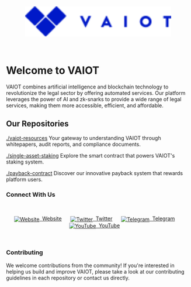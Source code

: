 <br/>
<div align="center">
    <img src="assets/vaiotLogo.svg" alt="VAIOT Logo" width="400"/>
</div>
</br>
</br>

# Welcome to VAIOT

VAIOT combines artificial intelligence and blockchain technology to revolutionize the legal sector by offering automated services. Our platform leverages the power of AI and zk-snarks to provide a wide range of legal services, making them more accessible, efficient, and affordable.

## Our Repositories

[./vaiot-resources](https://github.com/VAIOT/vaiot-resources) Your gateway to understanding VAIOT through whitepapers, audit reports, and compliance documents.

[./single-asset-staking](https://github.com/VAIOT/single-asset-staking) Explore the smart contract that powers VAIOT's staking system.

[./payback-contract](https://github.com/VAIOT/payback-contract) Discover our innovative payback system that rewards platform users.

### Connect With Us

</br>
<p align="center">
  <a href="https://vaiot.ai/en" style="display: inline-block; margin-right: 20px;">
    <img width="36" src="https://img.icons8.com/color/48/000000/domain--v1.png" alt="Website" style="vertical-align:middle;"/>
    &nbsp;Website
  </a>
  <a href="https://twitter.com/VAIOT_LTD" style="display: inline-block; margin-right: 20px;">
    <img width="36" src="https://img.icons8.com/color/48/000000/twitter--v1.png" alt="Twitter" style="vertical-align:middle;"/>
  &nbsp;Twitter
  </a>
  <a href="https://t.me/VAIOT_Community" style="display: inline-block; margin-right: 20px;">
    <img width="36" src="https://img.icons8.com/color/48/000000/telegram-app.png" alt="Telegram" style="vertical-align:middle;"/>
  &nbsp;Telegram
  </a>
  <a href="https://www.youtube.com/channel/UCPGVxOCWjYAj_PNIVdXBVzA" style="display: inline-block; margin-right: 20px;">
    <img width="36" src="https://img.icons8.com/color/48/000000/youtube-play.png" alt="YouTube" style="vertical-align:middle;"/>
    &nbsp;YouTube
  </a>
</p>
</br>

### Contributing

We welcome contributions from the community! If you're interested in helping us build and improve VAIOT, please take a look at our contributing guidelines in each repository or contact us directly.
